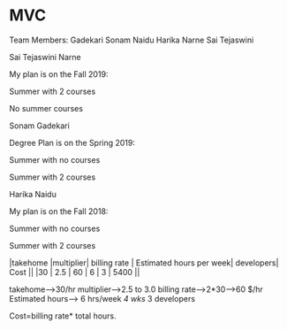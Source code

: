 # MVC

Team Members:
Gadekari Sonam
Naidu Harika
Narne Sai Tejaswini


<p>Sai Tejaswini Narne  </p>
<p>My plan is on the Fall 2019: </p>
<p>Summer with 2 courses</p>
<p>No summer courses</p>
<p>Sonam Gadekari</p>
<p>Degree Plan is on the Spring 2019:</p>
<p>Summer with no courses</p>
<p>Summer with 2 courses<p>
<p>Harika Naidu</p>
<p>My plan is on the Fall 2018:</p>
<p>Summer with no courses</p>
<p>Summer with 2 courses</p>


|takehome |multiplier| billing rate | Estimated hours  per week| developers| Cost    \||
|30       | 2.5      | 60           | 6                        | 3         |  5400   \||


takehome-->30/hr
multiplier-->2.5 to 3.0
billing rate-->2*30-->60 $/hr
Estimated hours-->
6 hrs/week *4 wks* 3 developers

Cost=billing rate* total hours.

